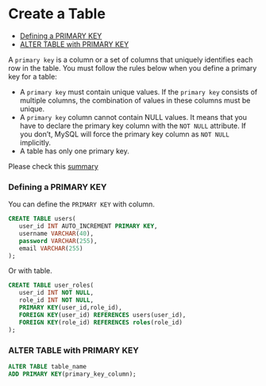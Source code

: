 # Create a Table

* [Defining a PRIMARY KEY](#defining-a-primary-key)
* [ALTER TABLE with PRIMARY KEY](#alter-table-with-primary-key)

A `primary key` is a column or a set of columns that uniquely identifies each row in the table. You must follow the rules below when you define a primary key for a table:

* A `primary key` must contain unique values. If the `primary key` consists of multiple columns, the combination of values in these columns must be unique.
* A `primary key` column cannot contain NULL values. It means that you have to declare the primary key column with the `NOT NULL` attribute. If you don’t, MySQL will force the primary key column as `NOT NULL`  implicitly.
* A table has only one primary key.

Please check this [summary](../data-modeling/database-keys.md)

### Defining a PRIMARY KEY
You can define the `PRIMARY KEY` with column.
```sql
CREATE TABLE users(
   user_id INT AUTO_INCREMENT PRIMARY KEY,
   username VARCHAR(40),
   password VARCHAR(255),
   email VARCHAR(255)
);
```
Or with table.
```sql
CREATE TABLE user_roles(
   user_id INT NOT NULL,
   role_id INT NOT NULL,
   PRIMARY KEY(user_id,role_id),
   FOREIGN KEY(user_id) REFERENCES users(user_id),
   FOREIGN KEY(role_id) REFERENCES roles(role_id)
);
```

### ALTER TABLE with PRIMARY KEY
```sql
ALTER TABLE table_name
ADD PRIMARY KEY(primary_key_column);
```
